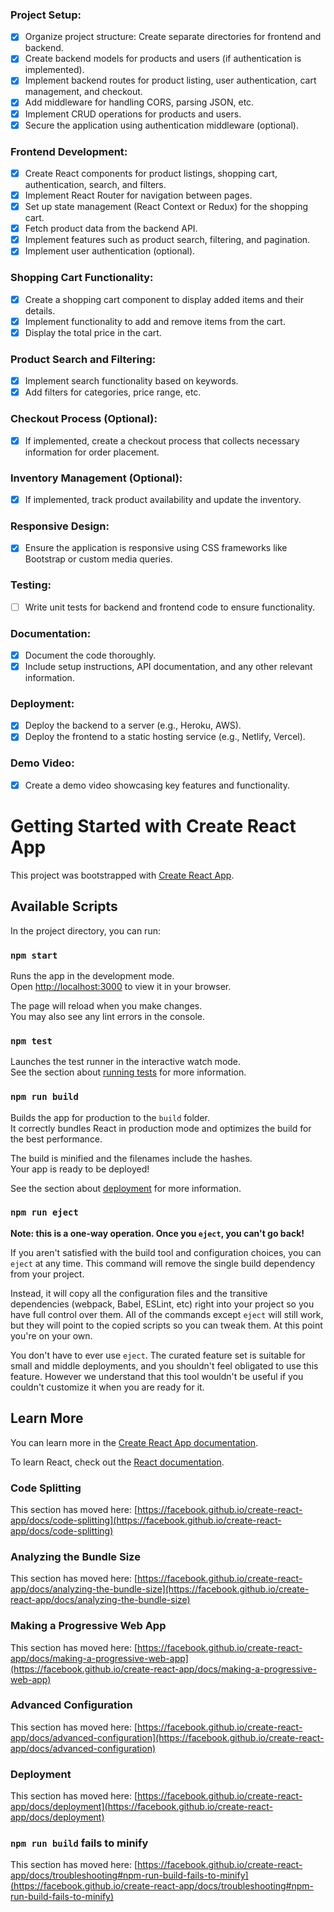 ### Project Setup:

- [x] Organize project structure: Create separate directories for frontend and backend.
- [x] Create backend models for products and users (if authentication is implemented).
- [x] Implement backend routes for product listing, user authentication, cart management, and checkout.
- [x] Add middleware for handling CORS, parsing JSON, etc.
- [x] Implement CRUD operations for products and users.
- [x] Secure the application using authentication middleware (optional).

### Frontend Development:

- [x] Create React components for product listings, shopping cart, authentication, search, and filters.
- [x] Implement React Router for navigation between pages.
- [x] Set up state management (React Context or Redux) for the shopping cart.
- [x] Fetch product data from the backend API.
- [x] Implement features such as product search, filtering, and pagination.
- [x] Implement user authentication (optional).

### Shopping Cart Functionality:

- [x] Create a shopping cart component to display added items and their details.
- [x] Implement functionality to add and remove items from the cart.
- [x] Display the total price in the cart.

### Product Search and Filtering:

- [x] Implement search functionality based on keywords.
- [x] Add filters for categories, price range, etc.

### Checkout Process (Optional):

- [x] If implemented, create a checkout process that collects necessary information for order placement.

### Inventory Management (Optional):

- [x] If implemented, track product availability and update the inventory.

### Responsive Design:

- [x] Ensure the application is responsive using CSS frameworks like Bootstrap or custom media queries.

### Testing:

- [ ] Write unit tests for backend and frontend code to ensure functionality.

### Documentation:

- [x] Document the code thoroughly.
- [x] Include setup instructions, API documentation, and any other relevant information.

### Deployment:

- [x] Deploy the backend to a server (e.g., Heroku, AWS).
- [x] Deploy the frontend to a static hosting service (e.g., Netlify, Vercel).

### Demo Video:

- [x] Create a demo video showcasing key features and functionality.










# Getting Started with Create React App

This project was bootstrapped with [Create React App](https://github.com/facebook/create-react-app).

## Available Scripts

In the project directory, you can run:

### `npm start`

Runs the app in the development mode.\
Open [http://localhost:3000](http://localhost:3000) to view it in your browser.

The page will reload when you make changes.\
You may also see any lint errors in the console.

### `npm test`

Launches the test runner in the interactive watch mode.\
See the section about [running tests](https://facebook.github.io/create-react-app/docs/running-tests) for more information.

### `npm run build`

Builds the app for production to the `build` folder.\
It correctly bundles React in production mode and optimizes the build for the best performance.

The build is minified and the filenames include the hashes.\
Your app is ready to be deployed!

See the section about [deployment](https://facebook.github.io/create-react-app/docs/deployment) for more information.

### `npm run eject`

**Note: this is a one-way operation. Once you `eject`, you can't go back!**

If you aren't satisfied with the build tool and configuration choices, you can `eject` at any time. This command will remove the single build dependency from your project.

Instead, it will copy all the configuration files and the transitive dependencies (webpack, Babel, ESLint, etc) right into your project so you have full control over them. All of the commands except `eject` will still work, but they will point to the copied scripts so you can tweak them. At this point you're on your own.

You don't have to ever use `eject`. The curated feature set is suitable for small and middle deployments, and you shouldn't feel obligated to use this feature. However we understand that this tool wouldn't be useful if you couldn't customize it when you are ready for it.

## Learn More

You can learn more in the [Create React App documentation](https://facebook.github.io/create-react-app/docs/getting-started).

To learn React, check out the [React documentation](https://reactjs.org/).

### Code Splitting

This section has moved here: [https://facebook.github.io/create-react-app/docs/code-splitting](https://facebook.github.io/create-react-app/docs/code-splitting)

### Analyzing the Bundle Size

This section has moved here: [https://facebook.github.io/create-react-app/docs/analyzing-the-bundle-size](https://facebook.github.io/create-react-app/docs/analyzing-the-bundle-size)

### Making a Progressive Web App

This section has moved here: [https://facebook.github.io/create-react-app/docs/making-a-progressive-web-app](https://facebook.github.io/create-react-app/docs/making-a-progressive-web-app)

### Advanced Configuration

This section has moved here: [https://facebook.github.io/create-react-app/docs/advanced-configuration](https://facebook.github.io/create-react-app/docs/advanced-configuration)

### Deployment

This section has moved here: [https://facebook.github.io/create-react-app/docs/deployment](https://facebook.github.io/create-react-app/docs/deployment)

### `npm run build` fails to minify

This section has moved here: [https://facebook.github.io/create-react-app/docs/troubleshooting#npm-run-build-fails-to-minify](https://facebook.github.io/create-react-app/docs/troubleshooting#npm-run-build-fails-to-minify)
